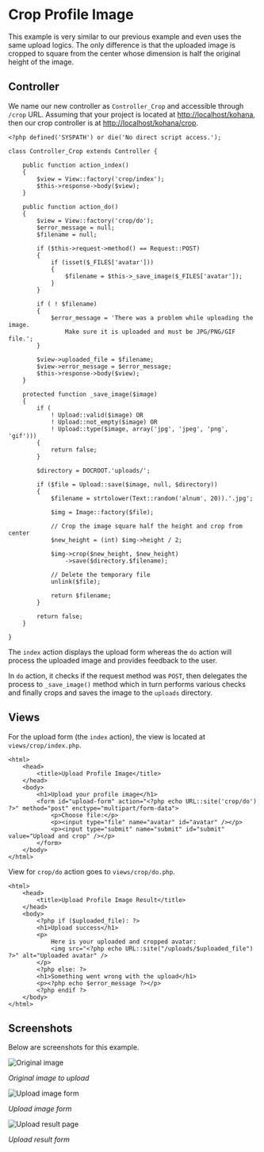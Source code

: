 # Crop Profile Image

This example is very similar to our previous example and even uses the same upload logics. The only difference is that the uploaded image is cropped to square from the center whose dimension is half the original height of the image.

## Controller

We name our new controller as `Controller_Crop` and accessible through `/crop` URL. Assuming that your project is located at [http://localhost/kohana](http://localhost/kohana), then our crop controller is at [http://localhost/kohana/crop](http://localhost/kohana/crop).

~~~
<?php defined('SYSPATH') or die('No direct script access.');

class Controller_Crop extends Controller {

    public function action_index()
    {
        $view = View::factory('crop/index');
        $this->response->body($view);
    }

    public function action_do()
    {
        $view = View::factory('crop/do');
        $error_message = null;
        $filename = null;

        if ($this->request->method() == Request::POST)
        {
            if (isset($_FILES['avatar']))
            {
                $filename = $this->_save_image($_FILES['avatar']);
            }
        }

        if ( ! $filename)
        {
            $error_message = 'There was a problem while uploading the image.
                Make sure it is uploaded and must be JPG/PNG/GIF file.';
        }

        $view->uploaded_file = $filename;
        $view->error_message = $error_message;
        $this->response->body($view);
    }

    protected function _save_image($image)
    {
        if (
            ! Upload::valid($image) OR
            ! Upload::not_empty($image) OR
            ! Upload::type($image, array('jpg', 'jpeg', 'png', 'gif')))
        {
            return false;
        }

        $directory = DOCROOT.'uploads/';

        if ($file = Upload::save($image, null, $directory))
        {
            $filename = strtolower(Text::random('alnum', 20)).'.jpg';

            $img = Image::factory($file);

            // Crop the image square half the height and crop from center
            $new_height = (int) $img->height / 2;

            $img->crop($new_height, $new_height)
                ->save($directory.$filename);

            // Delete the temporary file
            unlink($file);

            return $filename;
        }

        return false;
    }

}
~~~

The `index` action displays the upload form whereas the `do` action will process the uploaded image and provides feedback to the user.

In `do` action, it checks if the request method was `POST`, then delegates the process to `_save_image()` method which in turn performs various checks and finally crops and saves the image to the `uploads` directory.

## Views

For the upload form (the `index` action), the view is located at `views/crop/index.php`.

~~~
<html>
    <head>
        <title>Upload Profile Image</title>
    </head>
    <body>
        <h1>Upload your profile image</h1>
        <form id="upload-form" action="<?php echo URL::site('crop/do') ?>" method="post" enctype="multipart/form-data">
            <p>Choose file:</p>
            <p><input type="file" name="avatar" id="avatar" /></p>
            <p><input type="submit" name="submit" id="submit" value="Upload and crop" /></p>
        </form>
    </body>
</html>
~~~

View for `crop/do` action goes to `views/crop/do.php`.

~~~
<html>
    <head>
        <title>Upload Profile Image Result</title>
    </head>
    <body>
        <?php if ($uploaded_file): ?>
        <h1>Upload success</h1>
        <p>
            Here is your uploaded and cropped avatar:
            <img src="<?php echo URL::site("/uploads/$uploaded_file") ?>" alt="Uploaded avatar" />
        </p>
        <?php else: ?>
        <h1>Something went wrong with the upload</h1>
        <p><?php echo $error_message ?></p>
        <?php endif ?>
    </body>
</html>
~~~

## Screenshots

Below are screenshots for this example.

![Original image](crop_orig.jpg)

_Original image to upload_

![Upload image form](crop_form.jpg)

_Upload image form_

![Upload result page](crop_result.jpg)

_Upload result form_